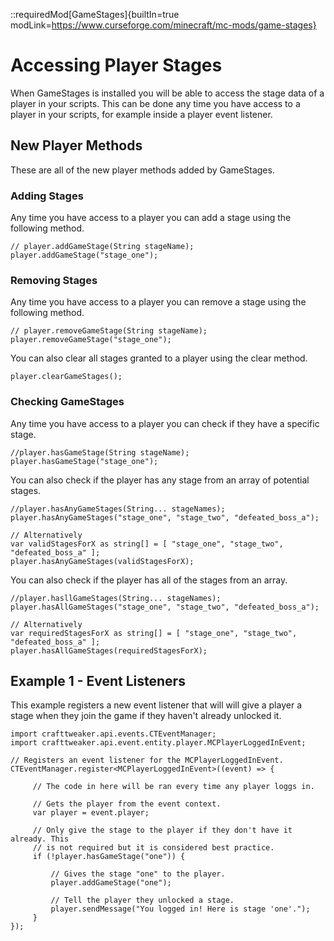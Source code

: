 ::requiredMod[GameStages]{builtIn=true modLink=https://www.curseforge.com/minecraft/mc-mods/game-stages}

# Accessing Player Stages
When GameStages is installed you will be able to access the stage data of a player in your scripts. This can be done any time you have access to a player in your scripts, for example inside a player event listener.

## New Player Methods
These are all of the new player methods added by GameStages.

### Adding Stages
Any time you have access to a player you can add a stage using the following method.

```zenscript
// player.addGameStage(String stageName);
player.addGameStage("stage_one");
```

### Removing Stages
Any time you have access to a player you can remove a stage using the following method.

```zenscript
// player.removeGameStage(String stageName);
player.removeGameStage("stage_one");
```

You can also clear all stages granted to a player using the clear method.

```zenscript
player.clearGameStages();
```

### Checking GameStages
Any time you have access to a player you can check if they have a specific stage.

```zenscript
//player.hasGameStage(String stageName);
player.hasGameStage("stage_one");
```

You can also check if the player has any stage from an array of potential stages.
```zenscript
//player.hasAnyGameStages(String... stageNames);
player.hasAnyGameStages("stage_one", "stage_two", "defeated_boss_a");

// Alternatively
var validStagesForX as string[] = [ "stage_one", "stage_two", "defeated_boss_a" ];
player.hasAnyGameStages(validStagesForX);
```

You can also check if the player has all of the stages from an array.
```zenscript
//player.hasllGameStages(String... stageNames);
player.hasAllGameStages("stage_one", "stage_two", "defeated_boss_a");

// Alternatively
var requiredStagesForX as string[] = [ "stage_one", "stage_two", "defeated_boss_a" ];
player.hasAllGameStages(requiredStagesForX);
```

## Example 1 - Event Listeners
This example registers a new event listener that will will give a player a stage when they join the game if they haven't already unlocked it.

```zenscript
import crafttweaker.api.events.CTEventManager;
import crafttweaker.api.event.entity.player.MCPlayerLoggedInEvent; 

// Registers an event listener for the MCPlayerLoggedInEvent.
CTEventManager.register<MCPlayerLoggedInEvent>((event) => {

     // The code in here will be ran every time any player loggs in.

     // Gets the player from the event context.
     var player = event.player;
     
     // Only give the stage to the player if they don't have it already. This
     // is not required but it is considered best practice. 
     if (!player.hasGameStage("one")) {
     
         // Gives the stage "one" to the player.
         player.addGameStage("one");
         
         // Tell the player they unlocked a stage.
         player.sendMessage("You logged in! Here is stage 'one'.");
     }
});
```